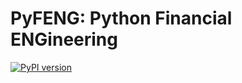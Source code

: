 # PyFENG: Python Financial ENGineering 

[![PyPI version](https://badge.fury.io/py/pyfeng.svg)](https://badge.fury.io/py/pyfeng)
